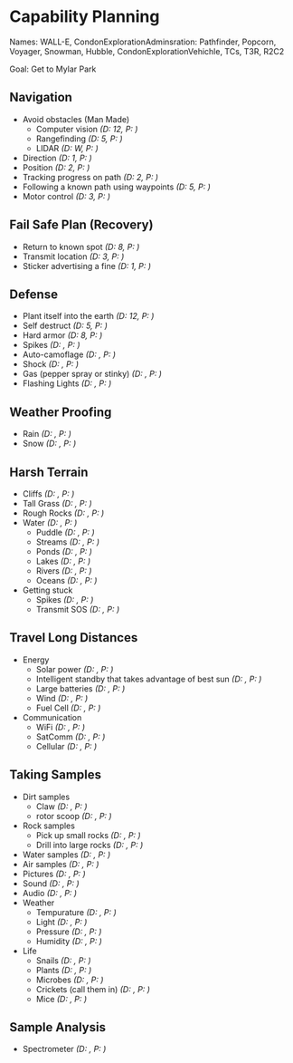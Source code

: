 # Capability Planning

Names: WALL-E, CondonExplorationAdminsration: Pathfinder, Popcorn, Voyager, Snowman, Hubble, CondonExplorationVehichle, TCs, T3R, R2C2

Goal: Get to Mylar Park

## Navigation

* Avoid obstacles (Man Made)
  * Computer vision *(D: 12, P: )*
  * Rangefinding *(D: 5, P: )*
  * LIDAR *(D: W, P: )*
* Direction *(D: 1, P: )*
* Position *(D: 2, P: )*
* Tracking progress on path *(D: 2, P: )*
* Following a known path using waypoints *(D: 5, P: )*
* Motor control *(D: 3, P: )*

## Fail Safe Plan (Recovery)

* Return to known spot *(D: 8, P: )*
* Transmit location *(D: 3, P: )*
* Sticker advertising a fine *(D: 1, P: )*

## Defense

* Plant itself into the earth *(D: 12, P: )*
* Self destruct *(D: 5, P: )*
* Hard armor *(D: 8, P: )*
* Spikes *(D: , P: )*
* Auto-camoflage *(D: , P: )*
* Shock *(D: , P: )*
* Gas (pepper spray or stinky) *(D: , P: )*
* Flashing Lights *(D: , P: )*

## Weather Proofing

* Rain *(D: , P: )*
* Snow *(D: , P: )*

## Harsh Terrain

* Cliffs *(D: , P: )*
* Tall Grass *(D: , P: )*
* Rough Rocks *(D: , P: )*
* Water *(D: , P: )*
  * Puddle *(D: , P: )*
  * Streams *(D: , P: )*
  * Ponds *(D: , P: )*
  * Lakes *(D: , P: )*
  * Rivers *(D: , P: )*
  * Oceans *(D: , P: )*
* Getting stuck
  * Spikes *(D: , P: )*
  * Transmit SOS *(D: , P: )*

## Travel Long Distances

* Energy
  * Solar power *(D: , P: )*
  * Intelligent standby that takes advantage of best sun *(D: , P: )*
  * Large batteries *(D: , P: )*
  * Wind *(D: , P: )*
  * Fuel Cell *(D: , P: )*
* Communication
  * WiFi *(D: , P: )*
  * SatComm *(D: , P: )*
  * Cellular *(D: , P: )*

## Taking Samples

* Dirt samples
  * Claw *(D: , P: )*
  * rotor scoop *(D: , P: )*
* Rock samples
  * Pick up small rocks *(D: , P: )*
  * Drill into large rocks *(D: , P: )*
* Water samples *(D: , P: )*
* Air samples *(D: , P: )*
* Pictures *(D: , P: )*
* Sound *(D: , P: )*
* Audio *(D: , P: )*
* Weather
  * Tempurature *(D: , P: )*
  * Light *(D: , P: )*
  * Pressure *(D: , P: )*
  * Humidity *(D: , P: )*
* Life
  * Snails *(D: , P: )*
  * Plants *(D: , P: )*
  * Microbes *(D: , P: )*
  * Crickets (call them in) *(D: , P: )*
  * Mice *(D: , P: )*

## Sample Analysis

* Spectrometer *(D: , P: )*

